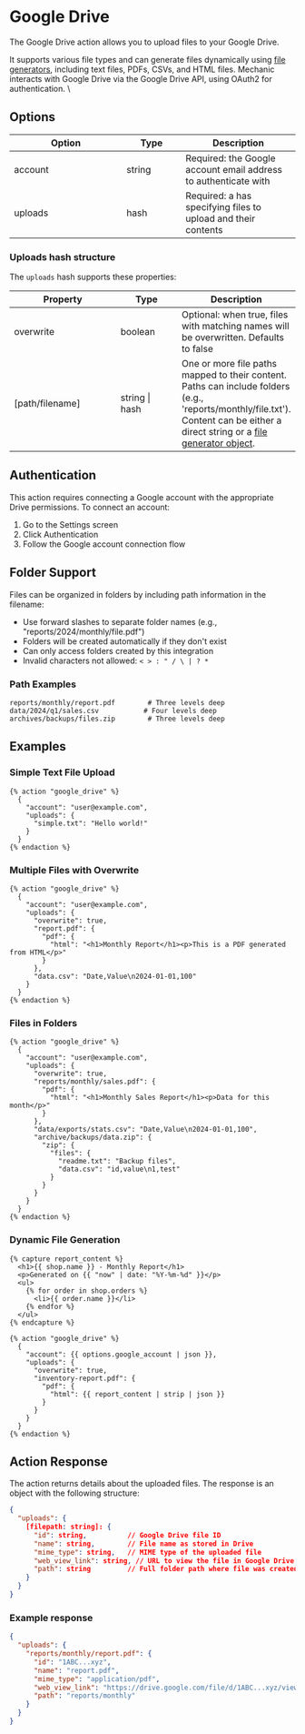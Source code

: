 # Google Drive

The Google Drive action allows you to upload files to your Google Drive.

It supports various file types and can generate files dynamically using [file generators](../file-generators/), including text files, PDFs, CSVs, and HTML files. Mechanic interacts with Google Drive via the Google Drive API, using OAuth2 for authentication. \


## Options

<table><thead><tr><th width="182.33333333333334">Option</th><th width="88">Type</th><th>Description</th></tr></thead><tbody><tr><td>account</td><td>string</td><td>Required: the Google account email address to authenticate with</td></tr><tr><td>uploads</td><td>hash</td><td>Required: a has specifying files to upload and their contents</td></tr></tbody></table>

### Uploads hash structure

The `uploads` hash supports these properties:

<table><thead><tr><th width="174">Property</th><th width="93">Type</th><th>Description</th></tr></thead><tbody><tr><td>overwrite</td><td>boolean</td><td>Optional: when true, files with matching names will be overwritten. Defaults to false</td></tr><tr><td>[path/filename]</td><td>string | hash</td><td>One or more file paths mapped to their content. Paths can include folders (e.g., 'reports/monthly/file.txt'). Content can be either a direct string or a <a href="../file-generators/">file generator object</a>.</td></tr></tbody></table>

## Authentication

This action requires connecting a Google account with the appropriate Drive permissions. To connect an account:

1. Go to the Settings screen
2. Click Authentication
3. Follow the Google account connection flow

## Folder Support

Files can be organized in folders by including path information in the filename:

* Use forward slashes to separate folder names (e.g., "reports/2024/monthly/file.pdf")
* Folders will be created automatically if they don't exist
* Can only access folders created by this integration
* Invalid characters not allowed: `< > : " / \ | ? *`

### Path Examples

```
reports/monthly/report.pdf        # Three levels deep
data/2024/q1/sales.csv           # Four levels deep
archives/backups/files.zip        # Three levels deep
```



## Examples

### Simple Text File Upload

```liquid
{% action "google_drive" %}
  {
    "account": "user@example.com",
    "uploads": {
      "simple.txt": "Hello world!"
    }
  }
{% endaction %}
```

### Multiple Files with Overwrite

```liquid
{% action "google_drive" %}
  {
    "account": "user@example.com",
    "uploads": {
      "overwrite": true,
      "report.pdf": {
        "pdf": {
          "html": "<h1>Monthly Report</h1><p>This is a PDF generated from HTML</p>"
        }
      },
      "data.csv": "Date,Value\n2024-01-01,100"
    }
  }
{% endaction %}
```

### Files in Folders

```liquid
{% action "google_drive" %}
  {
    "account": "user@example.com",
    "uploads": {
      "overwrite": true,
      "reports/monthly/sales.pdf": {
        "pdf": {
          "html": "<h1>Monthly Sales Report</h1><p>Data for this month</p>"
        }
      },
      "data/exports/stats.csv": "Date,Value\n2024-01-01,100",
      "archive/backups/data.zip": {
        "zip": {
          "files": {
            "readme.txt": "Backup files",
            "data.csv": "id,value\n1,test"
          }
        }
      }
    }
  }
{% endaction %}
```

### Dynamic File Generation

```liquid
{% capture report_content %}
  <h1>{{ shop.name }} - Monthly Report</h1>
  <p>Generated on {{ "now" | date: "%Y-%m-%d" }}</p>
  <ul>
    {% for order in shop.orders %}
      <li>{{ order.name }}</li>
    {% endfor %}
  </ul>
{% endcapture %}

{% action "google_drive" %}
  {
    "account": {{ options.google_account | json }},
    "uploads": {
      "overwrite": true,
      "inventory-report.pdf": {
        "pdf": {
          "html": {{ report_content | strip | json }}
        }
      }
    }
  }
{% endaction %}
```

## Action Response

The action returns details about the uploaded files. The response is an object with the following structure:

```json
{
  "uploads": {
    [filepath: string]: {
      "id": string,          // Google Drive file ID
      "name": string,        // File name as stored in Drive
      "mime_type": string,   // MIME type of the uploaded file
      "web_view_link": string, // URL to view the file in Google Drive
      "path": string         // Full folder path where file was created
    }
  }
}
```

### Example response

```json
{
  "uploads": {
    "reports/monthly/report.pdf": {
      "id": "1ABC...xyz",
      "name": "report.pdf",
      "mime_type": "application/pdf",
      "web_view_link": "https://drive.google.com/file/d/1ABC...xyz/view",
      "path": "reports/monthly"
    }
  }
}
```

